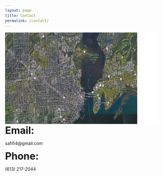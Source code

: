 ```yaml
---
layout: page
title: Contact
permalink: /contact/
---
```


<img src="\img\contact.png" align="left" style="width:600px;height:300px;">

<br>
<p><font size="6"><b>
    Email:
</b></font></p>
safifi4@gmail.com

<br>

<p><font size="6"><b>
    Phone:
</b></font></p>
(613) 217-2044

<br>
<br>
